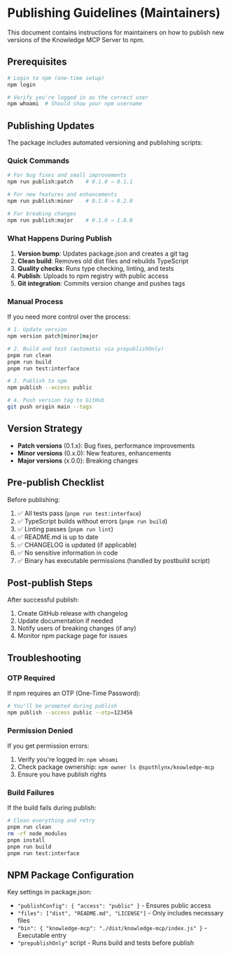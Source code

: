 # Publishing Guidelines (Maintainers)

This document contains instructions for maintainers on how to publish new versions of the Knowledge MCP Server to npm.

## Prerequisites

```bash
# Login to npm (one-time setup)
npm login

# Verify you're logged in as the correct user
npm whoami  # Should show your npm username
```

## Publishing Updates

The package includes automated versioning and publishing scripts:

### Quick Commands

```bash
# For bug fixes and small improvements
npm run publish:patch    # 0.1.0 → 0.1.1

# For new features and enhancements
npm run publish:minor    # 0.1.0 → 0.2.0

# For breaking changes
npm run publish:major    # 0.1.0 → 1.0.0
```

### What Happens During Publish

1. **Version bump**: Updates package.json and creates a git tag
2. **Clean build**: Removes old dist files and rebuilds TypeScript
3. **Quality checks**: Runs type checking, linting, and tests
4. **Publish**: Uploads to npm registry with public access
5. **Git integration**: Commits version change and pushes tags

### Manual Process

If you need more control over the process:

```bash
# 1. Update version
npm version patch|minor|major

# 2. Build and test (automatic via prepublishOnly)
pnpm run clean
pnpm run build
pnpm run test:interface

# 3. Publish to npm
npm publish --access public

# 4. Push version tag to GitHub
git push origin main --tags
```

## Version Strategy

- **Patch versions** (0.1.x): Bug fixes, performance improvements
- **Minor versions** (0.x.0): New features, enhancements
- **Major versions** (x.0.0): Breaking changes

## Pre-publish Checklist

Before publishing:

1. ✅ All tests pass (`pnpm run test:interface`)
2. ✅ TypeScript builds without errors (`pnpm run build`)
3. ✅ Linting passes (`pnpm run lint`)
4. ✅ README.md is up to date
5. ✅ CHANGELOG is updated (if applicable)
6. ✅ No sensitive information in code
7. ✅ Binary has executable permissions (handled by postbuild script)

## Post-publish Steps

After successful publish:

1. Create GitHub release with changelog
2. Update documentation if needed
3. Notify users of breaking changes (if any)
4. Monitor npm package page for issues

## Troubleshooting

### OTP Required

If npm requires an OTP (One-Time Password):

```bash
# You'll be prompted during publish
npm publish --access public --otp=123456
```

### Permission Denied

If you get permission errors:

1. Verify you're logged in: `npm whoami`
2. Check package ownership: `npm owner ls @spothlynx/knowledge-mcp`
3. Ensure you have publish rights

### Build Failures

If the build fails during publish:

```bash
# Clean everything and retry
pnpm run clean
rm -rf node_modules
pnpm install
pnpm run build
pnpm run test:interface
```

## NPM Package Configuration

Key settings in package.json:

- `"publishConfig": { "access": "public" }` - Ensures public access
- `"files": ["dist", "README.md", "LICENSE"]` - Only includes necessary files
- `"bin": { "knowledge-mcp": "./dist/knowledge-mcp/index.js" }` - Executable entry
- `"prepublishOnly"` script - Runs build and tests before publish